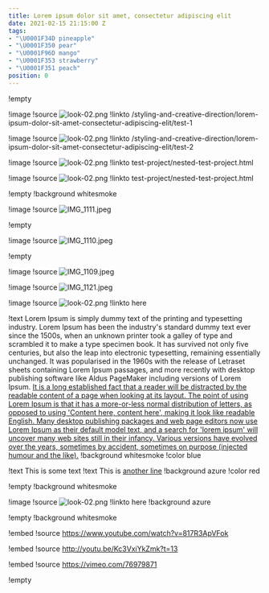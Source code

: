```yaml
---
title: Lorem ipsum dolor sit amet, consectetur adipiscing elit
date: 2021-02-15 21:15:00 Z
tags:
- "\U0001F34D pineapple"
- "\U0001F350 pear"
- "\U0001F96D mango"
- "\U0001F353 strawberry"
- "\U0001F351 peach"
position: 0
---
```


!empty

!image
!source ![look-02.png](/uploads/look-02.png)
!linkto /styling-and-creative-direction/lorem-ipsum-dolor-sit-amet-consectetur-adipiscing-elit/test-1

!image
!source ![look-02.png](/uploads/look-02.png)
!linkto /styling-and-creative-direction/lorem-ipsum-dolor-sit-amet-consectetur-adipiscing-elit/test-2

!image
!source ![look-02.png](/uploads/look-02.png)
!linkto test-project/nested-test-project.html

!image
!source ![look-02.png](/uploads/look-02.png)
!linkto test-project/nested-test-project.html

!empty
!background whitesmoke

!image
!source ![IMG_1111.jpeg](/uploads/IMG_1111.jpeg)

!empty

!image
!source ![IMG_1110.jpeg](/uploads/IMG_1110.jpeg)

!empty

!image
!source ![IMG_1109.jpeg](/uploads/IMG_1109.jpeg)

!image
!source ![IMG_1121.jpeg](/uploads/IMG_1121.jpeg)

!image
!source ![look-02.png](/uploads/look-02.png)
!linkto here

!text Lorem Ipsum is simply dummy text of the printing and typesetting industry. Lorem Ipsum has been the industry's standard dummy text ever since the 1500s, when an unknown printer took a galley of type and scrambled it to make a type specimen book. It has survived not only five centuries, but also the leap into electronic typesetting, remaining essentially unchanged. It was popularised in the 1960s with the release of Letraset sheets containing Lorem Ipsum passages, and more recently with desktop publishing software like Aldus PageMaker including versions of Lorem Ipsum. [It is a long established fact that a reader will be distracted by the readable content of a page when looking at its layout. The point of using Lorem Ipsum is that it has a more-or-less normal distribution of letters, as opposed to using 'Content here, content here', making it look like readable English. Many desktop publishing packages and web page editors now use Lorem Ipsum as their default model text, and a search for 'lorem ipsum' will uncover many web sites still in their infancy. Various versions have evolved over the years, sometimes by accident, sometimes on purpose (injected humour and the like).](https://lipsum.com)
!background whitesmoke
!color blue

!text This is some text
!text This is [another line](test)
!background azure
!color red

!empty
!background whitesmoke

!image
!source ![look-02.png](/uploads/look-02.png)
!linkto here
!background azure

!empty
!background whitesmoke

!embed
!source https://www.youtube.com/watch?v=817R3ApVFok

!embed
!source http://youtu.be/Kc3VxiYkZmk?t=13

!embed
!source https://vimeo.com/76979871

!empty